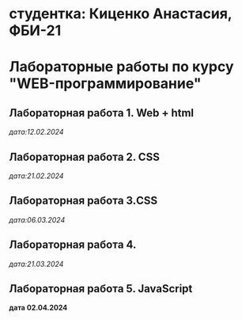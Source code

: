 # студентка: Киценко Анастасия, ФБИ-21

# Лабораторные работы по курсу "WEB-программирование"

## Лабораторная работа 1. Web + html

*дата:12.02.2024*

## Лабораторная работа 2. CSS

*дата:21.02.2024*

## Лабораторная работа 3.CSS
*дата:06.03.2024*

## Лабораторная работа 4.
*дата:21.03.2024*

## Лабораторная работа 5. JavaScript
**дата 02.04.2024**